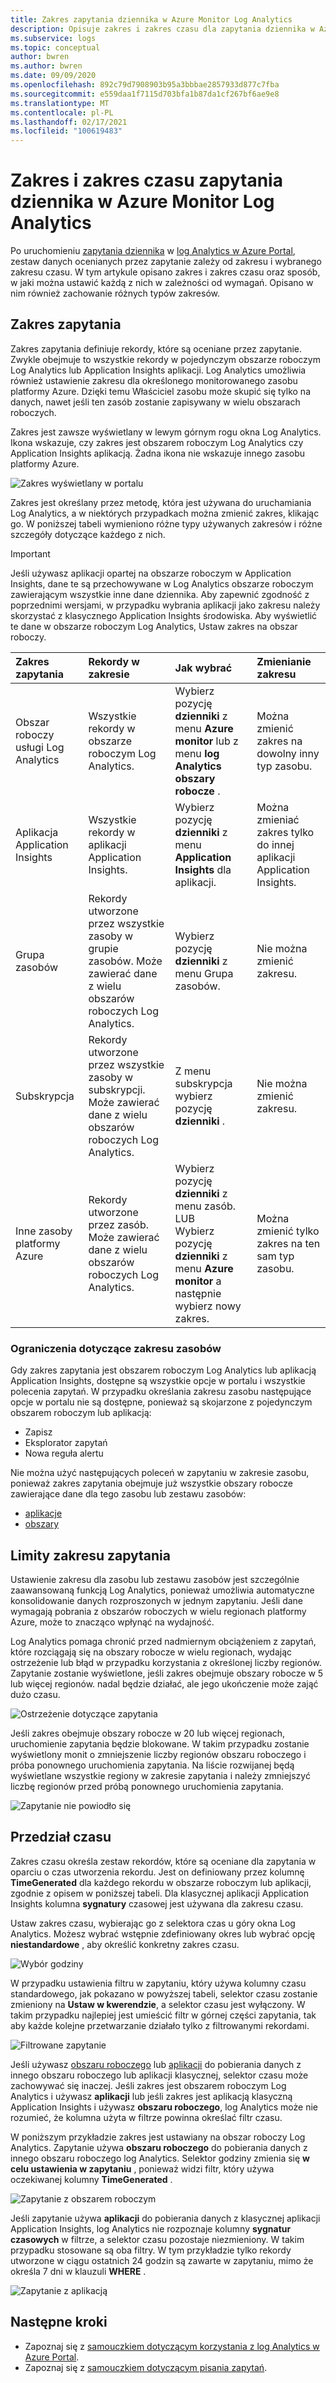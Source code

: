 ```yaml
---
title: Zakres zapytania dziennika w Azure Monitor Log Analytics
description: Opisuje zakres i zakres czasu dla zapytania dziennika w Azure Monitor Log Analytics.
ms.subservice: logs
ms.topic: conceptual
author: bwren
ms.author: bwren
ms.date: 09/09/2020
ms.openlocfilehash: 892c79d7908903b95a3bbbae2857933d877c7fba
ms.sourcegitcommit: e559daa1f7115d703bfa1b87da1cf267bf6ae9e8
ms.translationtype: MT
ms.contentlocale: pl-PL
ms.lasthandoff: 02/17/2021
ms.locfileid: "100619483"
---
```

# <a name="log-query-scope-and-time-range-in-azure-monitor-log-analytics"></a>Zakres i zakres czasu zapytania dziennika w Azure Monitor Log Analytics
Po uruchomieniu [zapytania dziennika](../logs/log-query-overview.md) w [log Analytics w Azure Portal](../logs/log-analytics-tutorial.md), zestaw danych ocenianych przez zapytanie zależy od zakresu i wybranego zakresu czasu. W tym artykule opisano zakres i zakres czasu oraz sposób, w jaki można ustawić każdą z nich w zależności od wymagań. Opisano w nim również zachowanie różnych typów zakresów.


## <a name="query-scope"></a>Zakres zapytania
Zakres zapytania definiuje rekordy, które są oceniane przez zapytanie. Zwykle obejmuje to wszystkie rekordy w pojedynczym obszarze roboczym Log Analytics lub Application Insights aplikacji. Log Analytics umożliwia również ustawienie zakresu dla określonego monitorowanego zasobu platformy Azure. Dzięki temu Właściciel zasobu może skupić się tylko na danych, nawet jeśli ten zasób zostanie zapisywany w wielu obszarach roboczych.

Zakres jest zawsze wyświetlany w lewym górnym rogu okna Log Analytics. Ikona wskazuje, czy zakres jest obszarem roboczym Log Analytics czy Application Insights aplikacją. Żadna ikona nie wskazuje innego zasobu platformy Azure.

![Zakres wyświetlany w portalu](media/scope/scope.png)

Zakres jest określany przez metodę, która jest używana do uruchamiania Log Analytics, a w niektórych przypadkach można zmienić zakres, klikając go. W poniższej tabeli wymieniono różne typy używanych zakresów i różne szczegóły dotyczące każdego z nich.

> [!IMPORTANT]
> Jeśli używasz aplikacji opartej na obszarze roboczym w Application Insights, dane te są przechowywane w Log Analytics obszarze roboczym zawierającym wszystkie inne dane dziennika. Aby zapewnić zgodność z poprzednimi wersjami, w przypadku wybrania aplikacji jako zakresu należy skorzystać z klasycznego Application Insights środowiska. Aby wyświetlić te dane w obszarze roboczym Log Analytics, Ustaw zakres na obszar roboczy.

| Zakres zapytania | Rekordy w zakresie | Jak wybrać | Zmienianie zakresu |
|:---|:---|:---|:---|
| Obszar roboczy usługi Log Analytics | Wszystkie rekordy w obszarze roboczym Log Analytics. | Wybierz pozycję **dzienniki** z menu **Azure monitor** lub z menu **log Analytics obszary robocze** .  | Można zmienić zakres na dowolny inny typ zasobu. |
| Aplikacja Application Insights | Wszystkie rekordy w aplikacji Application Insights. | Wybierz pozycję **dzienniki** z menu **Application Insights** dla aplikacji. | Można zmieniać zakres tylko do innej aplikacji Application Insights. |
| Grupa zasobów | Rekordy utworzone przez wszystkie zasoby w grupie zasobów. Może zawierać dane z wielu obszarów roboczych Log Analytics. | Wybierz pozycję **dzienniki** z menu Grupa zasobów. | Nie można zmienić zakresu.|
| Subskrypcja | Rekordy utworzone przez wszystkie zasoby w subskrypcji. Może zawierać dane z wielu obszarów roboczych Log Analytics. | Z menu subskrypcja wybierz pozycję **dzienniki** .   | Nie można zmienić zakresu. |
| Inne zasoby platformy Azure | Rekordy utworzone przez zasób. Może zawierać dane z wielu obszarów roboczych Log Analytics.  | Wybierz pozycję **dzienniki** z menu zasób.<br>LUB<br>Wybierz pozycję **dzienniki** z menu **Azure monitor** a następnie wybierz nowy zakres. | Można zmienić tylko zakres na ten sam typ zasobu. |

### <a name="limitations-when-scoped-to-a-resource"></a>Ograniczenia dotyczące zakresu zasobów

Gdy zakres zapytania jest obszarem roboczym Log Analytics lub aplikacją Application Insights, dostępne są wszystkie opcje w portalu i wszystkie polecenia zapytań. W przypadku określania zakresu zasobu następujące opcje w portalu nie są dostępne, ponieważ są skojarzone z pojedynczym obszarem roboczym lub aplikacją:

- Zapisz
- Eksplorator zapytań
- Nowa reguła alertu

Nie można użyć następujących poleceń w zapytaniu w zakresie zasobu, ponieważ zakres zapytania obejmuje już wszystkie obszary robocze zawierające dane dla tego zasobu lub zestawu zasobów:

- [aplikacje](../logs/app-expression.md)
- [obszary](../logs/workspace-expression.md)
 

## <a name="query-scope-limits"></a>Limity zakresu zapytania
Ustawienie zakresu dla zasobu lub zestawu zasobów jest szczególnie zaawansowaną funkcją Log Analytics, ponieważ umożliwia automatyczne konsolidowanie danych rozproszonych w jednym zapytaniu. Jeśli dane wymagają pobrania z obszarów roboczych w wielu regionach platformy Azure, może to znacząco wpłynąć na wydajność.

Log Analytics pomaga chronić przed nadmiernym obciążeniem z zapytań, które rozciągają się na obszary robocze w wielu regionach, wydając ostrzeżenie lub błąd w przypadku korzystania z określonej liczby regionów. Zapytanie zostanie wyświetlone, jeśli zakres obejmuje obszary robocze w 5 lub więcej regionów. nadal będzie działać, ale jego ukończenie może zająć dużo czasu.

![Ostrzeżenie dotyczące zapytania](media/scope/query-warning.png)

Jeśli zakres obejmuje obszary robocze w 20 lub więcej regionach, uruchomienie zapytania będzie blokowane. W takim przypadku zostanie wyświetlony monit o zmniejszenie liczby regionów obszaru roboczego i próba ponownego uruchomienia zapytania. Na liście rozwijanej będą wyświetlane wszystkie regiony w zakresie zapytania i należy zmniejszyć liczbę regionów przed próbą ponownego uruchomienia zapytania.

![Zapytanie nie powiodło się](media/scope/query-failed.png)


## <a name="time-range"></a>Przedział czasu
Zakres czasu określa zestaw rekordów, które są oceniane dla zapytania w oparciu o czas utworzenia rekordu. Jest on definiowany przez kolumnę **TimeGenerated** dla każdego rekordu w obszarze roboczym lub aplikacji, zgodnie z opisem w poniższej tabeli. Dla klasycznej aplikacji Application Insights kolumna **sygnatury** czasowej jest używana dla zakresu czasu.


Ustaw zakres czasu, wybierając go z selektora czas u góry okna Log Analytics.  Możesz wybrać wstępnie zdefiniowany okres lub wybrać opcję **niestandardowe** , aby określić konkretny zakres czasu.

![Wybór godziny](media/scope/time-picker.png)

W przypadku ustawienia filtru w zapytaniu, który używa kolumny czasu standardowego, jak pokazano w powyższej tabeli, selektor czasu zostanie zmieniony na **Ustaw w kwerendzie**, a selektor czasu jest wyłączony. W takim przypadku najlepiej jest umieścić filtr w górnej części zapytania, tak aby każde kolejne przetwarzanie działało tylko z filtrowanymi rekordami.

![Filtrowane zapytanie](media/scope/query-filtered.png)

Jeśli używasz [obszaru roboczego](../logs/workspace-expression.md) lub [aplikacji](../logs/app-expression.md) do pobierania danych z innego obszaru roboczego lub aplikacji klasycznej, selektor czasu może zachowywać się inaczej. Jeśli zakres jest obszarem roboczym Log Analytics i używasz **aplikacji** lub jeśli zakres jest aplikacją klasyczną Application Insights i używasz **obszaru roboczego**, log Analytics może nie rozumieć, że kolumna użyta w filtrze powinna określać filtr czasu.

W poniższym przykładzie zakres jest ustawiany na obszar roboczy Log Analytics.  Zapytanie używa **obszaru roboczego** do pobierania danych z innego obszaru roboczego log Analytics. Selektor godziny zmienia się **w celu ustawienia w zapytaniu** , ponieważ widzi filtr, który używa oczekiwanej kolumny **TimeGenerated** .

![Zapytanie z obszarem roboczym](media/scope/query-workspace.png)

Jeśli zapytanie używa **aplikacji** do pobierania danych z klasycznej aplikacji Application Insights, log Analytics nie rozpoznaje kolumny **sygnatur czasowych** w filtrze, a selektor czasu pozostaje niezmieniony. W takim przypadku stosowane są oba filtry. W tym przykładzie tylko rekordy utworzone w ciągu ostatnich 24 godzin są zawarte w zapytaniu, mimo że określa 7 dni w klauzuli **WHERE** .

![Zapytanie z aplikacją](media/scope/query-app.png)

## <a name="next-steps"></a>Następne kroki

- Zapoznaj się z [samouczkiem dotyczącym korzystania z log Analytics w Azure Portal](../logs/log-analytics-tutorial.md).
- Zapoznaj się z [samouczkiem dotyczącym pisania zapytań](../logs/get-started-queries.md).